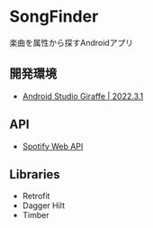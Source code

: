 # SongFinder

楽曲を属性から探すAndroidアプリ

## 開発環境

- [Android Studio Giraffe | 2022.3.1](https://developer.android.com/studio/releases)

## API

- [Spotify Web API](https://developer.spotify.com/documentation/web-api)

## Libraries

- Retrofit
- Dagger Hilt
- Timber
